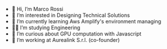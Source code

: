 - 👋 Hi, I’m Marco Rossi
- 👀 I’m interested in Designing Technical Solutions
- 🌱 I’m currently learning Aws Amplify's environment managing
- 🏳️‍🌈 I’m studying Engineering
- 🎋 I’m curious about GPU computation with Javascript
- 📁 I’m working at Aurealink S.r.l. (co-founder)


<!---
marcorossiIT/marcorossiIT is a ✨ special ✨ repository because its `README.md` (this file) appears on your GitHub profile.
You can click the Preview link to take a look at your changes.
--->
